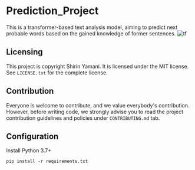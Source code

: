 # Prediction_Project
This is a transformer-based text analysis model, aiming to predict next probable words based on the gained knowledge of former sentences. 
![tf](https://user-images.githubusercontent.com/75791599/137516649-6e0793e9-d758-47aa-8690-daf943a3a533.png)

## Licensing
This project is copyright Shirin Yamani. It is licensed under the MIT license. See `LICENSE.txt` for the complete license.
## Contribution 
Everyone is welcome to contribute, and we value everybody's contribution. However, before writing code, we strongly advise you to read the project contribution guidelines and policies under `CONTRIBUTING.md` tab. 
## Configuration
Install Python 3.7+

`pip install -r requirements.txt`
